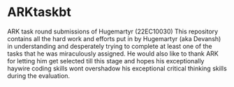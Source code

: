 # ARKtaskbt
ARK task round submissions of Hugemartyr (22EC10030)
This repository contains all the hard work and efforts put in by Hugemartyr (aka Devansh) in understanding and desperately trying to complete at least one of the tasks that he was miraculously assigned. He would also like to thank ARK for letting him get selected till this stage and hopes his exceptionally haywire coding skills wont overshadow his exceptional critical thinking skills during the evaluation.
